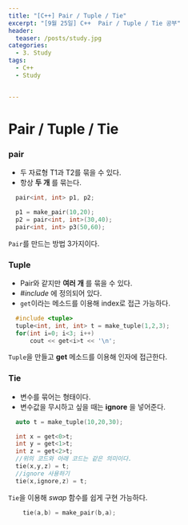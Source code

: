 ```yaml
---
title: "[C++] Pair / Tuple / Tie"
excerpt: "[9월 25일] C++  Pair / Tuple / Tie 공부"
header:
  teaser: /posts/study.jpg
categories:
  - 3. Study
tags:
  - C++
  - Study


---
```

# Pair / Tuple / Tie

### pair
 - 두 자료형 T1과 T2를 묶을 수 있다.
 - 항상 **두 개** 를 묶는다.

```c++
  pair<int, int> p1, p2;

  p1 = make_pair(10,20);
  p2 = pair<int, int>(30,40);
  pair<int, int> p3(50,60);
```

 `Pair`를 만드는 방법 3가지이다.

### Tuple
 - Pair와 같지만 **여러 개** 를 묶을 수 있다.
 - *#include<tuple>* 에 정의되어 있다.
 - `get`이라는 메소드를 이용해 index로 접근 가능하다.

```c++
  #include <tuple>
  tuple<int, int, int> t = make_tuple(1,2,3);
  for(int i=0; i<3; i++)
      cout << get<i>t << '\n';
```

 `Tuple`을 만들고 **get** 메소드를 이용해 인자에 접근한다.

### Tie
  - 변수를 묶어는 형태이다.
  - 변수값을 무시하고 싶을 때는 **ignore** 을 넣어준다.

```c++
  auto t = make_tuple(10,20,30);

  int x = get<0>t;
  int y = get<1>t;
  int z = get<2>t;
  //위의 코드와 아래 코드는 같은 의미이다.
  tie(x,y,z) = t;
  //ignore 사용하기
  tie(x,ignore,z) = t;
```

  `Tie`을 이용해 *swap* 함수를 쉽게 구현 가능하다.
  
```c++
    tie(a,b) = make_pair(b,a);
```
